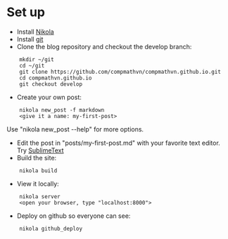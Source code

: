 <!-- 
.. title: blog-instructions
.. slug: blog-instructions
.. date: 2016-02-22 02:20:00 UTC-05:00
.. tags: 
.. category: 
.. link: 
.. description: 
.. type: text
-->

# Set up
- Install [Nikola](https://getnikola.com/getting-started.html)
- Install [git](https://desktop.github.com/)
- Clone the blog repository and checkout the develop branch:
```
    mkdir ~/git
    cd ~/git
    git clone https://github.com/compmathvn/compmathvn.github.io.git
    cd compmathvn.github.io
    git checkout develop
```
- Create your own post:
```
    nikola new_post -f markdown
    <give it a name: my-first-post>
```
Use "nikola new_post --help" for more options.
- Edit the post in "posts/my-first-post.md" with your favorite text editor. Try [SublimeText](https://www.sublimetext.com/)
- Build the site:
```
    nikola build
```
- View it locally:
```
    nikola server
    <open your browser, type "localhost:8000">
```
- Deploy on github so everyone can see:
```
    nikola github_deploy
```